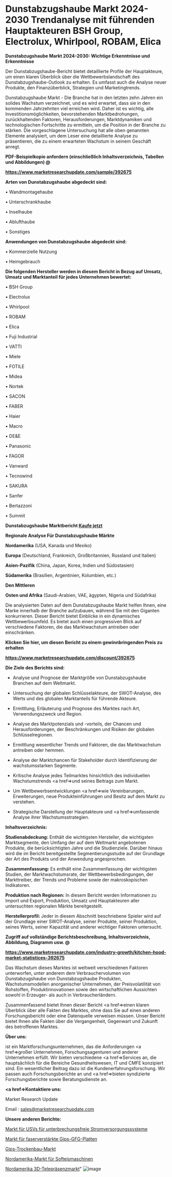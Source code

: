 # Dunstabzugshaube Markt 2024-2030 Trendanalyse mit führenden Hauptakteuren BSH Group, Electrolux, Whirlpool, ROBAM, Elica

<strong>Dunstabzugshaube Markt 2024-2030: Wichtige Erkenntnisse und Erkenntnisse</strong>

Der Dunstabzugshaube-Bericht bietet detaillierte Profile der Hauptakteure, um einen klaren Überblick über die Wettbewerbslandschaft des Dunstabzugshaube-Outlook zu erhalten. Es umfasst auch die Analyse neuer Produkte, den Finanzüberblick, Strategien und Marketingtrends.

Dunstabzugshaube Markt - Die Branche hat in den letzten zehn Jahren ein solides Wachstum verzeichnet, und es wird erwartet, dass sie in den kommenden Jahrzehnten viel erreichen wird. Daher ist es wichtig, alle Investitionsmöglichkeiten, bevorstehenden Marktbedrohungen, zurückhaltenden Faktoren, Herausforderungen, Marktdynamiken und technologischen Fortschritte zu ermitteln, um die Position in der Branche zu stärken. Die vorgeschlagene Untersuchung hat alle oben genannten Elemente analysiert, um dem Leser eine detaillierte Analyse zu präsentieren, die zu einem erwarteten Wachstum in seinem Geschäft anregt.



<strong><b>PDF-Beispielkopie anfordern (einschließlich Inhaltsverzeichnis, Tabellen und Abbildungen) @ </b></strong>

<strong><a href=https://www.marketresearchupdate.com/sample/392675>

<strong>https://www.marketresearchupdate.com/sample/392675</u></a></strong></strong>



<strong>Arten von Dunstabzugshaube abgedeckt sind:</strong>

• Wandmontagehaube

• Unterschrankhaube

• Inselhaube

• Ablufthaube

• Sonstiges



<strong>Anwendungen von Dunstabzugshaube abgedeckt sind:</strong>

• Kommerzielle Nutzung

• Heimgebrauch



<strong>Die folgenden Hersteller werden in diesem Bericht in Bezug auf Umsatz, Umsatz und Marktanteil für jedes Unternehmen bewertet:</strong>

• BSH Group

• Electrolux

• Whirlpool

• ROBAM

• Elica

• Fuji Industrial

• VATTI

• Miele

• FOTILE

• Midea

• Nortek

• SACON

• FABER

• Haier

• Macro

• DE&E

• Panasonic

• FAGOR

• Vanward

• Tecnowind

• SAKURA

• Sanfer

• Bertazzoni

• Summit



<strong>Dunstabzugshaube Marktbericht <a href=https://www.marketresearchupdate.com/buynow/392675>Kaufe jetzt</a></strong>



<strong>Regionale Analyse Für Dunstabzugshaube Märkte</strong>



<strong>Nordamerika</strong> (USA, Kanada und Mexiko)



<strong>Europa</strong> (Deutschland, Frankreich, Großbritannien, Russland und Italien)



<strong>Asien-Pazifik</strong> (China, Japan, Korea, Indien und Südostasien)



<strong>Südamerika</strong> (Brasilien, Argentinien, Kolumbien, etc.)



<strong>Den Mittleren</strong> 

<strong>Osten und Afrika</strong> (Saudi-Arabien, VAE, ägypten, Nigeria und Südafrika)

Die analysierten Daten auf dem Dunstabzugshaube Markt helfen Ihnen, eine Marke innerhalb der Branche aufzubauen, während Sie mit den Giganten konkurrieren. Dieser Bericht bietet Einblicke in ein dynamisches Wettbewerbsumfeld. Es bietet auch einen progressiven Blick auf verschiedene Faktoren, die das Marktwachstum antreiben oder einschränken.



<strong>Klicken Sie hier, um diesen Bericht zu einem gewinnbringenden Preis zu erhalten
</strong>

<strong><a href=https://www.marketresearchupdate.com/discount/392675>https://www.marketresearchupdate.com/discount/392675</b></u></strong></a>



<strong>Die Ziele des Berichts sind:</strong>

- Analyse und Prognose der Marktgröße von Dunstabzugshaube Branchen auf dem Weltmarkt.

- Untersuchung der globalen Schlüsselakteure, der SWOT-Analyse, des Werts und des globalen Marktanteils für führende Akteure.

- Ermittlung, Erläuterung und Prognose des Marktes nach Art, Verwendungszweck und Region.

- Analyse des Marktpotenzials und -vorteils, der Chancen und Herausforderungen, der Beschränkungen und Risiken der globalen Schlüsselregionen.

- Ermittlung wesentlicher Trends und Faktoren, die das Marktwachstum antreiben oder hemmen.

- Analyse der Marktchancen für Stakeholder durch Identifizierung der wachstumsstarken Segmente.

- Kritische Analyse jedes Teilmarktes hinsichtlich des individuellen Wachstumstrends <a href=>und</a> seines Beitrags zum Markt.

- Um Wettbewerbsentwicklungen <a href=>wie</a> Vereinbarungen, Erweiterungen, neue Produkteinführungen und Besitz auf dem Markt zu verstehen.

- Strategische Darstellung der Hauptakteure und <a href=>umfas</a>sende Analyse ihrer Wachstumsstrategien.



<strong>Inhaltsverzeichnis:</strong>



<strong>Studienabdeckung:</strong> Enthält die wichtigsten Hersteller, die wichtigsten Marktsegmente, den Umfang der auf dem Weltmarkt angebotenen Produkte, die berücksichtigten Jahre und die Studienziele. Darüber hinaus wird die im Bericht bereitgestellte Segmentierungsstudie auf der Grundlage der Art des Produkts und der Anwendung angesprochen.



<strong>Zusammenfassung:</strong> Es enthält eine Zusammenfassung der wichtigsten Studien, der Marktwachstumsrate, der Wettbewerbsbedingungen, der Markttreiber, der Trends und Probleme sowie der makroskopischen Indikatoren.



<strong>Produktion nach Regionen:</strong> In diesem Bericht werden Informationen zu Import und Export, Produktion, Umsatz und Hauptakteuren aller untersuchten regionalen Märkte bereitgestellt.



<strong>Herstellerprofil:</strong> Jeder in diesem Abschnitt beschriebene Spieler wird auf der Grundlage einer SWOT-Analyse, seiner Produkte, seiner Produktion, seines Werts, seiner Kapazität und anderer wichtiger Faktoren untersucht.



<strong><b>Zugriff auf vollständige Berichtsbeschreibung, Inhaltsverzeichnis, Abbildung, Diagramm usw. @ </b></strong>

<strong><a href=https://www.marketresearchupdate.com/industry-growth/kitchen-hood-market-statistices-392675>https://www.marketresearchupdate.com/industry-growth/kitchen-hood-market-statistices-392675</a></strong>

Das Wachstum dieses Marktes ist weltweit verschiedenen Faktoren unterworfen, unter anderem dem Verbrauchervolumen von Dunstabzugshaube von Dunstabzugshaube Produkten, Wachstumsmodellen anorganischer Unternehmen, der Preisvolatilität von Rohstoffen, Produktinnovationen sowie den wirtschaftlichen Aussichten sowohl in Erzeuger- als auch in Verbraucherländern.

Zusammenfassend bietet Ihnen dieser Bericht <a href=>einen</a> klaren Überblick über alle Fakten des Marktes, ohne dass Sie auf einen anderen Forschungsbericht oder eine Datenquelle verweisen müssen. Unser Bericht bietet Ihnen alle Fakten über die Vergangenheit, Gegenwart und Zukunft des betroffenen Marktes.



<strong>Über uns:</strong>

 ist ein Marktforschungsunternehmen, das die Anforderungen <a href=>großer</a> Unternehmen, Forschungsagenturen und anderer Unternehmen erfüllt. Wir bieten verschiedene <a href=>Services</a> an, die hauptsächlich für die Bereiche Gesundheitswesen, IT und CMFE konzipiert sind. Ein wesentlicher Beitrag dazu ist die Kundenerfahrungsforschung. Wir passen auch Forschungsberichte an und <a href=>bieten</a> syndizierte Forschungsberichte sowie Beratungsdienste an.



<strong><a href=>Kontaktiere uns:</a></strong>

Market Research Update

Email : sales@marketresearchupdate.com



<strong>Unsere anderen Berichte:</strong>

<a href=https://www.linkedin.com/pulse/uninterruptible-power-system-ups-market-witness-huge-growth>Markt für USVs für unterbrechungsfreie Stromversorgungssysteme</a>

<a href=https://www.linkedin.com/pulse/fiber-reinforced-gypsum-gfrg-panels-market-2023-analysis>Markt für faserverstärkte Gips-GFG-Platten</a>

<a href=https://www.linkedin.com/pulse/gypsum-drywall-market-size-emerging-trends-consumption>Gips-Trockenbau-Markt</a>

<a href=https://www.linkedin.com/pulse/north-america-soft-ice-cream-machines-market>Nordamerika-Markt für Softeismaschinen</a>

<a href=https://www.linkedin.com/pulse/north-america-3d-telepresence-market-2030-7in6f/>Nordamerika 3D-Telepräsenzmarkt</a>"
![image](https://github.com/Gayatrikarjule/Market-Analysis-361/assets/97346546/05248c33-9673-4827-9574-ef1a7fec76ea)
